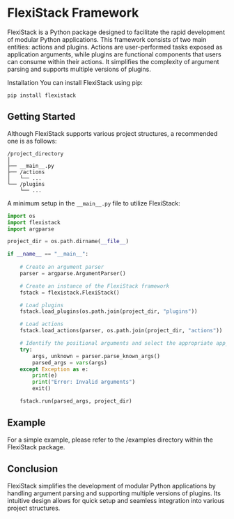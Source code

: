 # FlexiStack Framework

FlexiStack is a Python package designed to facilitate the rapid development of modular Python applications. This framework consists of two main entities: actions and plugins. Actions are user-performed tasks exposed as application arguments, while plugins are functional components that users can consume within their actions. It simplifies the complexity of argument parsing and supports multiple versions of plugins.

Installation
You can install FlexiStack using pip:

```
pip install flexistack
```

## Getting Started

Although FlexiStack supports various project structures, a recommended one is as follows:

```
/project_directory
│
├── __main__.py
├── /actions
│   └── ...
└── /plugins
    └── ...
```    

A minimum setup in the `__main__.py` file to utilize FlexiStack:

```Python
import os
import flexistack
import argparse

project_dir = os.path.dirname(__file__)

if __name__ == "__main__":
   
    # Create an argument parser
    parser = argparse.ArgumentParser()

    # Create an instance of the FlexiStack framework
    fstack = flexistack.FlexiStack()

    # Load plugins
    fstack.load_plugins(os.path.join(project_dir, "plugins"))

    # Load actions
    fstack.load_actions(parser, os.path.join(project_dir, "actions"))

    # Identify the positional arguments and select the appropriate app_route to be executed
    try:
        args, unknown = parser.parse_known_args()
        parsed_args = vars(args)       
    except Exception as e: 
        print(e)
        print("Error: Invalid arguments")
        exit()

    fstack.run(parsed_args, project_dir)
```    

## Example

For a simple example, please refer to the /examples directory within the FlexiStack package.


## Conclusion

FlexiStack simplifies the development of modular Python applications by handling argument parsing and supporting multiple versions of plugins. Its intuitive design allows for quick setup and seamless integration into various project structures.
